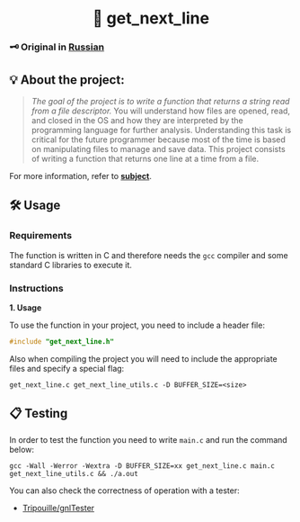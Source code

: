 <h1 align="center">
	📖 get_next_line
</h1>

### 🗝️ Original in [**Russian**](https://github.com/AYglazk0v/GNL/blob/master/README.md)

## 💡 About the project:

> _The goal of the project is to write a function that returns a string read from a file descriptor._
	You will understand how files are opened, read, and closed in the OS and how they are interpreted by the
	programming language for further analysis.
	Understanding this task is critical for the future programmer because most of the time
	is based on manipulating files to manage and save data.
	This project consists of writing a function that returns one line at a time from a file.

For more information, refer to [**subject**](https://github.com/MKKurbandibirov/get_next_line/blob/master/Subject.pdf).


## 🛠️ Usage

### Requirements

The function is written in C and therefore needs the `gcc` compiler and some standard C libraries to execute it.

### Instructions

**1. Usage**

To use the function in your project, you need to include a header file:

```C
#include "get_next_line.h"
```
Also when compiling the project you will need to include the appropriate files and specify a special flag: 

```shell
get_next_line.c get_next_line_utils.c -D BUFFER_SIZE=<size>
```

## 📋 Testing

In order to test the function you need to write `main.c` and run the command below:

```shell
gcc -Wall -Werror -Wextra -D BUFFER_SIZE=xx get_next_line.c main.c get_next_line_utils.c && ./a.out
```

You can also check the correctness of operation with a tester:

* [Tripouille/gnlTester](https://github.com/Tripouille/gnlTester)
